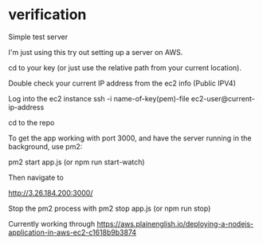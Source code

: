 # verification
Simple test server

I'm just using this try out setting up a server on AWS.

cd to your key (or just use the relative path from your current location).

Double check your current IP address from the ec2 info (Public IPV4)

Log into the ec2 instance ssh -i name-of-key(pem)-file ec2-user@current-ip-address
  
cd to the repo
  
To get the app working with port 3000, and have the server running in the background, use pm2:
  
  pm2 start app.js (or npm run start-watch)
 
  Then navigate to
  
  http://3.26.184.200:3000/
  
  
  Stop the pm2 process with pm2 stop app.js (or npm run stop)


Currently working through https://aws.plainenglish.io/deploying-a-nodejs-application-in-aws-ec2-c1618b9b3874


